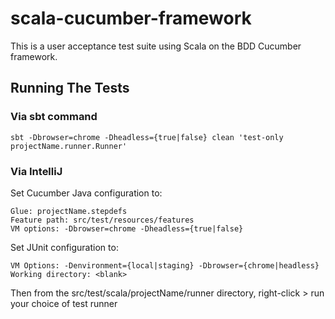 # scala-cucumber-framework

This is a user acceptance test suite using Scala on the BDD Cucumber framework.

## Running The Tests

### Via sbt command
```
sbt -Dbrowser=chrome -Dheadless={true|false} clean 'test-only projectName.runner.Runner'
```

### Via IntelliJ
Set Cucumber Java configuration to:
```
Glue: projectName.stepdefs
Feature path: src/test/resources/features
VM options: -Dbrowser=chrome -Dheadless={true|false}
```

Set JUnit configuration to:
```
VM Options: -Denvironment={local|staging} -Dbrowser={chrome|headless}
Working directory: <blank>
```

Then from the src/test/scala/projectName/runner directory, right-click > run your choice of test runner
